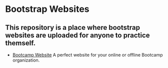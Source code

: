 # Bootstrap Websites 

## This repository is a place where bootstrap websites are uploaded for anyone to practice themself.

- [Bootcamp Website](https://github.com/kannan-ravi/bootstrap-websites/tree/main/01-BootCampWebsite) A perfect website for your online or offline Bootcamp organization.
